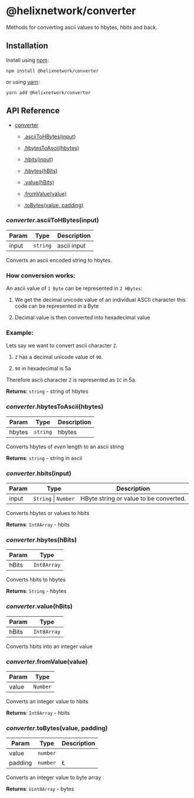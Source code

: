 # @helixnetwork/converter

Methods for converting ascii values to hbytes, hbits and back.

## Installation

Install using [npm](https://www.npmjs.org/):
```
npm install @helixnetwork/converter
```

or using [yarn](https://yarnpkg.com/):

```
yarn add @helixnetwork/converter
```

## API Reference

    
* [converter](#module_converter)

    * [.asciiToHBytes(input)](#module_converter.asciiToHBytes)

    * [.hbytesToAscii(hbytes)](#module_converter.hbytesToAscii)

    * [.hbits(input)](#module_converter.hbits)

    * [.hbytes(hBits)](#module_converter.hbytes)

    * [.value(hBits)](#module_converter.value)

    * [.fromValue(value)](#module_converter.fromValue)

    * [.toBytes(value, padding)](#module_converter.toBytes)


<a name="module_converter.asciiToHBytes"></a>

### *converter*.asciiToHBytes(input)

| Param | Type | Description |
| --- | --- | --- |
| input | <code>string</code> | ascii input |

Converts an ascii encoded string to hbytes.

### How conversion works:

An ascii value of `1 Byte` can be represented in `2 HBytes`:

1. We get the decimal unicode value of an individual ASCII character this code can be represented in a Byte

2. Decimal value is then converted into hexadecimal value

### Example:

Lets say we want to convert ascii character `Z`.

1. `Z` has a decimal unicode value of `90`.

2. `90` in hexadecimal is 5a

Therefore ascii character `Z` is represented as `IC` in 5a.

**Returns**: <code>string</code> - string of hbytes  
<a name="module_converter.hbytesToAscii"></a>

### *converter*.hbytesToAscii(hbytes)

| Param | Type | Description |
| --- | --- | --- |
| hbytes | <code>string</code> | hbytes |

Converts hbytes of _even_ length to an ascii string

**Returns**: <code>string</code> - string in ascii  
<a name="module_converter.hbits"></a>

### *converter*.hbits(input)

| Param | Type | Description |
| --- | --- | --- |
| input | <code>String</code> \| <code>Number</code> | HByte string or value to be converted. |

Converts hbytes or values to hbits

**Returns**: <code>Int8Array</code> - hbits  
<a name="module_converter.hbytes"></a>

### *converter*.hbytes(hBits)

| Param | Type |
| --- | --- |
| hBits | <code>Int8Array</code> | 

Converts hbits to hbytes

**Returns**: <code>String</code> - hbytes  
<a name="module_converter.value"></a>

### *converter*.value(hBits)

| Param | Type |
| --- | --- |
| hBits | <code>Int8Array</code> | 

Converts hbits into an integer value

<a name="module_converter.fromValue"></a>

### *converter*.fromValue(value)

| Param | Type |
| --- | --- |
| value | <code>Number</code> | 

Converts an integer value to hbits

**Returns**: <code>Int8Array</code> - hbits  
<a name="module_converter.toBytes"></a>

### *converter*.toBytes(value, padding)

| Param | Type | Description |
| --- | --- | --- |
| value | <code>number</code> |  |
| padding | <code>number</code> | Ł |

Converts an integer value to byte array

**Returns**: <code>Uint8Array</code> - bytes  
